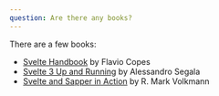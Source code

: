 ```yaml
---
question: Are there any books?
---
```


There are a few books:

- [Svelte Handbook](https://flaviocopes.com/page/svelte-handbook/) by Flavio Copes
- [Svelte 3 Up and Running](https://www.amazon.com/dp/B08D6T6BKS/) by Alessandro Segala
- [Svelte and Sapper in Action](https://www.manning.com/books/svelte-and-sapper-in-action) by R. Mark Volkmann
